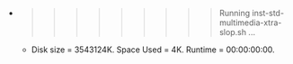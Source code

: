 * >>>>>>>>> Running inst-std-multimedia-xtra-slop.sh ...
  * Disk size = 3543124K. Space Used = 4K. Runtime = 00:00:00:00.
